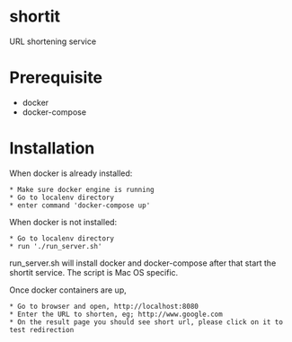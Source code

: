 # shortit
URL shortening service
# Prerequisite
* docker
* docker-compose


# Installation
When docker is already installed:

    * Make sure docker engine is running
    * Go to localenv directory
    * enter command 'docker-compose up'
    
When docker is not installed:

    * Go to localenv directory
    * run './run_server.sh'
    
run_server.sh will install docker and docker-compose after that start the shortit service. The script is Mac OS specific.

  Once docker containers are up,

    * Go to browser and open, http://localhost:8080
    * Enter the URL to shorten, eg; http://www.google.com
    * On the result page you should see short url, please click on it to test redirection
